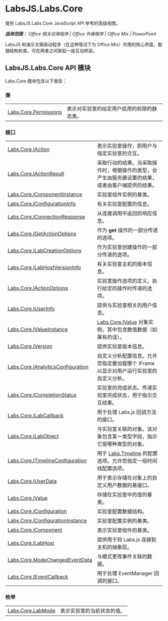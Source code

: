 ﻿
# LabsJS.Labs.Core
提供 LabsJS.Labs.Core JavaScript API 参考的高级视图。

 _**适用范围：** Office 相关应用程序 | Office 外接程序 | Office Mix | PowerPoint_

LabsJS 和演示文稿驱动程序（在这种情况下为 Office Mix）共用的核心界面、数据结构和类，可在两者之间架起一座互动桥梁。

## LabsJS.Labs.Core API 模块

Labs.Core 模块包含以下类型：


### 类


|||
|:-----|:-----|
|[Labs.Core.Permissions](../../reference/office-mix/labs.core.permissions.md)|表示对实验室的给定用户启用的权限的静态类。|

### 接口


|||
|:-----|:-----|
|[Labs.Core.IAction](../../reference/office-mix/labs.core.iaction.md)|表示实验室操作，即用户与指定实验室的交互。|
|[Labs.Core.IActionResult](../../reference/office-mix/labs.core.iactionresult.md)|采取行动的结果。当采取操作时，根据操作的类型，会产生由服务器设置的结果，或者由客户端提供的结果。|
|[Labs.Core.IComponentInstance](../../reference/office-mix/labs.core.icomponentinstance.md)|实验室组件实例的基类。|
|[Labs.Core.IConfigurationInfo](../../reference/office-mix/labs.core.iconfigurationinfo.md)|有关实验室配置的信息。|
|[Labs.Core.IConnectionResponse](../../reference/office-mix/labs.core.iconnectionresponse.md)|从连接调用中返回的响应信息。|
|[Labs.Core.IGetActionOptions](../../reference/office-mix/labs.core.igetactionoptions.md)|作为 **get** 操作的一部分传递的选项。|
|[Labs.Core.ILabCreationOptions](../../reference/office-mix/labs.core.ilabcreationoptions.md)|作为实验室创建操作的一部分传递的选项。|
|[Labs.Core.ILabHostVersionInfo](../../reference/office-mix/labs.core.ilabhostversioninfo.md)|有关实验室主机的版本信息。|
|[Labs.Core.IActionOptions](../../reference/office-mix/labs.core.iactionoptions.md)|实验室操作选项的定义。执行给定的操作时传递的选项。|
|[Labs.Core.IUserInfo](../../reference/office-mix/labs.core.iuserinfo.md)|提供与实验室相关的用户信息。|
|[Labs.Core.IValueInstance](../../reference/office-mix/labs.core.ivalueinstance.md)|[Labs.Core.IValue](../../reference/office-mix/labs.core.ivalue.md) 对象实例，其中包含数值数据（如果有的话）。|
|[Labs.Core.IVersion](../../reference/office-mix/labs.core.iversion.md)|提供实验室版本信息。|
|[Labs.Core.IAnalyticsConfiguration](../../reference/office-mix/labs.core.ianalyticsconfiguration.md)|自定义分析配置信息。允许您指定要加载哪个 IFrame 以显示对用户运行实验室的自定义分析。|
|[Labs.Core.ICompletionStatus](../../reference/office-mix/labs.core.icompletionstatus.md)|实验室的完成状态。传递实验室完成状态，用于指示交互结果。|
|[Labs.Core.ILabCallback](../../reference/office-mix/labs.core.ilabcallback.md)|用于处理 Labs.js 回调方法的接口。|
|[Labs.Core.ILabObject](../../reference/office-mix/labs.core.ilabobject.md)|与实验室关联的对象。该对象包含某一类型字段，指示它是哪种类型的对象。|
|[Labs.Core.ITimelineConfiguration](../../reference/office-mix/labs.core.itimelineconfiguration.md)|用于 [Labs.Timeline](../../reference/office-mix/labs.timeline.md) 的配置选项。允许您指定一组时间线配置选项。|
|[Labs.Core.IUserData](../../reference/office-mix/labs.core.iuserdata.md)|用于表示存储在对象上的自定义用户数据的基接口。|
|[Labs.Core.IValue](../../reference/office-mix/labs.core.ivalue.md)|存储在实验室中的值的基类。|
|[Labs.Core.IConfiguration](../../reference/office-mix/labs.core.iconfiguration.md)|实验室配置数据结构。|
|[Labs.Core.IConfigurationInstance](../../reference/office-mix/labs.core.iconfigurationinstance.md)|实验室配置实例的基类。|
|[Labs.Core.IComponent](../../reference/office-mix/labs.core.icomponent.md)|表示实验室组件的基类。|
|[Labs.Core.ILabHost](../../reference/office-mix/labs.core.ilabhost.md)|提供用于将 Labs.js 连接到主机的抽象层。|
|[Labs.Core.ModeChangedEventData](../../reference/office-mix/labs.core.modechangedeventdata.md)|与模式更改事件关联的数据。|
|[Labs.Core.IEventCallback](../../reference/office-mix/labs.core.ieventcallback.md)|用于处理 EventManager 回调的接口。|

### 枚举


|||
|:-----|:-----|
|[Labs.Core.LabMode](../../reference/office-mix/labs.core.labmode.md)|表示实验室的当前状态的值。|
